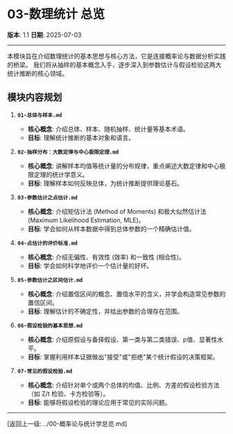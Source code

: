 # 03-数理统计 总览

**版本**: 1.1
**日期**: 2025-07-03

---

本模块旨在介绍数理统计的基本思想与核心方法，它是连接概率论与数据分析实践的桥梁。
我们将从抽样的基本概念入手，逐步深入到参数估计与假设检验这两大统计推断的核心领域。

## 模块内容规划

1. **`01-总体与样本.md`**
    * **核心概念**: 介绍总体、样本、随机抽样、统计量等基本术语。
    * **目标**: 理解统计推断的基本对象和语言。

2. **`02-抽样分布：大数定律与中心极限定理.md`**
    * **核心概念**: 讲解样本均值等统计量的分布规律，重点阐述大数定律和中心极限定理的统计学意义。
    * **目标**: 理解样本如何反映总体，为统计推断提供理论基石。

3. **`03-参数估计之点估计.md`**
    * **核心概念**: 介绍矩估计法 (Method of Moments) 和极大似然估计法 (Maximum Likelihood Estimation, MLE)。
    * **目标**: 学会如何从样本数据中得到总体参数的一个精确估计值。

4. **`04-点估计的评价标准.md`**
    * **核心概念**: 介绍无偏性、有效性 (效率) 和一致性 (相合性)。
    * **目标**: 学会如何科学地评价一个估计量的好坏。

5. **`05-参数估计之区间估计.md`**
    * **核心概念**: 介绍置信区间的概念、置信水平的含义，并学会构造常见参数的置信区间。
    * **目标**: 理解估计的不确定性，并给出参数的合理存在范围。

6. **`06-假设检验的基本思想.md`**
    * **核心概念**: 介绍原假设与备择假设、第一类与第二类错误、p值、显著性水平。
    * **目标**: 掌握利用样本证据做出"接受"或"拒绝"某个统计假设的决策框架。

7. **`07-常见的假设检验.md`**
    * **核心概念**: 介绍针对单个或两个总体的均值、比例、方差的假设检验方法（如 Z/t 检验、卡方检验等）。
    * **目标**: 能够将假设检验的理论应用于常见的实际问题。

---

[返回上一级: ../00-概率论与统计学总览.md]

